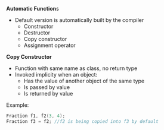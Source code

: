 **Automatic Function**s
- Default version is automatically built by the compiler
	- Constructor
	- Destructor
	- Copy constructor
	- Assignment operator

**Copy Constructor**
- Function with same name as class, no return type
- Invoked implicity when an object:
	- Has the value of another object of the same type
	- Is passed by value
	- Is returned by value

Example:
```cpp
Fraction f1, f2(3, 4);
Fraction f3 = f2; //f2 is being copied into f3 by default
```

